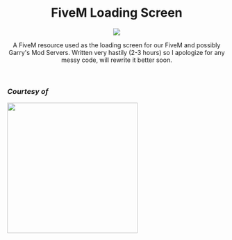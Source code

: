 <h1 align="center">FiveM Loading Screen</h1>
<p align="center">
  <a href="https://discord.gg/fallennetworks" target="_blank"><img src="https://img.shields.io/discord/261260904656535552?logo=discord" /></a>
</p>
<p align="center">A FiveM resource used as the loading screen for our FiveM and possibly Garry's Mod Servers. Written very hastily (2-3 hours) so I apologize for any messy code, will rewrite it better soon.</p>
<br>

### *Courtesy of*
<img width="300" src="https://fallen-networks.com/styles/images/banner.png" />
